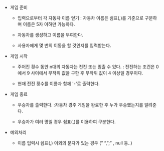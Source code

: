 - 게임 준비
    - 입력으로부터 각 자동차 이름 얻기
        : 자동차 이름은 쉼표(,)를 기준으로 구분하며 이름은 5자 이하만 가능하다.
        
    - 자동차를 생성하고 이름을 부여한다.
    - 사용자에게 몇 번의 이동을 할 것인지를 입력받는다.
    
- 게임 시작
    - 주어진 횟수 동안 n대의 자동차는 전진 또는 멈출 수 있다.
        : 전진하는 조건은 0에서 9 사이에서 무작위 값을 구한 후 무작위 값이 4 이상일 경우이다.
        
    - 현재 전진 횟수를 이름과 함께 '-'로 출력한다.
    
- 게임 종료
    - 우승자를 출력한다.
      :자동차 경주 게임을 완료한 후 누가 우승했는지를 알려준다.
      
    - 우승자가 여러 명일 경우 쉼표(,)를 이용하여 구분한다.
          
- 예외처리
    - 이름 입력시 쉼표(,) 이외의 문자가 있는 경우 (” “,”;” , null 등..)
